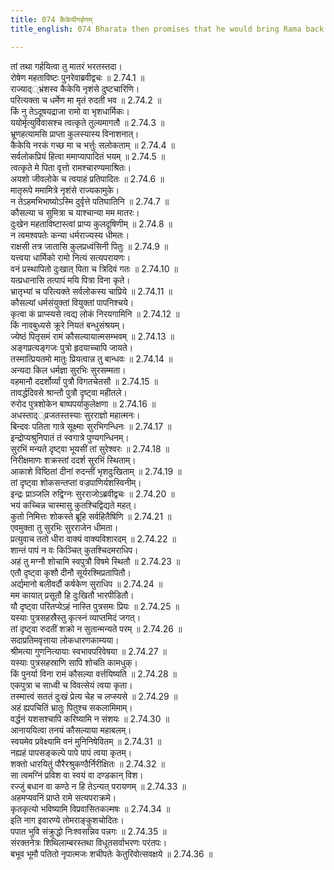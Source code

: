 ```yaml
---
title: 074 कैकेयीगर्हणम्
title_english: 074 Bharata then promises that he would bring Rama back

---
```

<div class="audioEmbed"  caption="श्रीराम-हरिसीताराममूर्ति-घनपाठिभ्यां वचनम्" src="https://archive.org/download/Ramayana-recitation-Sriram-harisItArAmamUrti-Ghanapaati-v2/Kanda_2/Kanda_2_AYK-074-Kaikeyee_Garhanam.mp3"></div>

  
तां तथा गर्हयित्वा तु मातरं भरतस्तदा।  
रोषेण महताविष्टः पुनरेवाब्रवीद्वचः ॥ 2.74.1 ॥   
राज्याद््भ्रंशस्व कैकेयि नृशंसे दुष्टचारिणि।  
परित्यक्ता च धर्मेण मा मृतं रुदती भव ॥ 2.74.2 ॥   
किं नु तेऽदूषयद्राजा रामो वा भृशधार्मिकः।  
ययोर्मृत्युर्विवासश्च त्वत्कृते तुल्यमागतौ ॥ 2.74.3 ॥   
भ्रूणहत्यामसि प्राप्ता कुलस्यास्य विनाशनात्।  
कैकेयि नरकं गच्छ मा च भर्त्तुः सलोकताम् ॥ 2.74.4 ॥   
सर्वलोकप्रियं हित्वा ममाप्यापादितं भयम् ॥ 2.74.5 ॥   
त्वत्कृते मे पिता वृत्तो रामश्चारण्यमाश्रितः।  
अयशो जीवलोके च त्वयाहं प्रतिपादितः ॥ 2.74.6 ॥   
मातृरूपे ममामित्रे नृशंसे राज्यकामुके।  
न तेऽहमभिभाष्योऽस्मि दुर्वृत्ते पतिघातिनि ॥ 2.74.7 ॥   
कौसल्या च सुमित्रा च याश्चान्या मम मातरः।  
दुःखेन महताविष्टास्त्वां प्राप्य कुलदूषिणीम् ॥ 2.74.8 ॥   
न त्वमश्वपतेः कन्या धर्मराज्यस्य धीमतः।  
राक्षसी तत्र जातासि कुलप्रध्वंसिनी पितुः ॥ 2.74.9 ॥   
यत्त्वया धार्मिको रामो नित्यं सत्यपरायणः।  
वनं प्रस्थापितो दुःखात् पिता च त्रिदिवं गतः ॥ 2.74.10 ॥   
यत्प्रधानासि तत्पापं मयि पित्रा विना कृते।  
भ्रातृभ्यां च परित्यक्ते सर्वलोकस्य चाप्रिये ॥ 2.74.11 ॥   
कौसल्यां धर्मसंयुक्तां वियुक्तां पापनिश्चये।  
कृत्वा कं प्राप्स्यसे त्वद्य लोकं निरयगामिनि ॥ 2.74.12 ॥   
किं नावबुध्यसे क्रूरे नियतं बन्धुसंश्रयम्।  
ज्येष्ठं पितृसमं रामं कौसल्यायात्मसम्भवम् ॥ 2.74.13 ॥   
अङ्गप्रत्यङ्गजः पुत्रो हृदयाच्चापि जायते।  
तस्मात्प्रियतमो मातुः प्रियत्वान्न तु बान्धवः ॥ 2.74.14 ॥   
अन्यदा किल धर्मज्ञा सुरभिः सुरसम्मता।  
वहमानौ ददर्शोर्व्यां पुत्रौ विगतचेतसौ ॥ 2.74.15 ॥   
तावर्द्धदिवसे श्रान्तौ पुत्रौ दृष्ट्वा महीतले।  
रुरोद पुत्रशोकेन बाष्पपर्याकुलेक्षणा ॥ 2.74.16 ॥   
अधस्ताद््व्रजतस्तस्याः सुरराज्ञो महात्मनः।  
बिन्दवः पतिता गात्रे सूक्ष्माः सुरभिगन्धिनः ॥ 2.74.17 ॥   
इन्द्रोप्यश्रुनिपातं तं स्वगात्रे पुण्यगन्धिनम्।  
सुरभिं मन्यते दृष्ट्वा भूयसीं तां सुरेश्वरः ॥ 2.74.18 ॥   
निरीक्षमाणः शक्रस्तां ददर्श सुरभिं स्थिताम्।  
आकाशे विष्ठितां दीनां रुदन्तीं भृशदुःखिताम् ॥ 2.74.19 ॥   
तां दृष्ट्वा शोकसन्तप्तां वज्रपाणिर्यशस्विनीम्।  
इन्द्रः प्राञ्जलि रुद्विग्नः सुरराजोऽब्रवीद्वचः ॥ 2.74.20 ॥   
भयं कच्चिन्न चास्मासु कुतश्चिद्विद्यते महत्।  
कुतो निमित्तः शोकस्ते ब्रूहि सर्वहितैषिणि ॥ 2.74.21 ॥   
एवमुक्ता तु सुरभिः सुरराजेन धीमता।  
प्रत्युवाच ततो धीरा वाक्यं वाक्यविशारदम् ॥ 2.74.22 ॥   
शान्तं पापं न वः किञ्चित् कुतश्चिदमराधिप।  
अहं तु मग्नौ शोचामि स्वपुत्रौ विषमे स्थितौ ॥ 2.74.23 ॥   
एतौ दृष्ट्वा कृशौ दीनौ सूर्यरश्मिप्रतापितौ।  
अर्द्यमानो बलीवर्दौ कर्षकेण सुराधिप ॥ 2.74.24 ॥   
मम कायात् प्रसूतौ हि दुःखितौ भारपीडितौ।  
यौ दृष्ट्वा परितप्येऽहं नास्ति पुत्रसमः प्रियः ॥ 2.74.25 ॥   
यस्याः पुत्रसहस्रैस्तु कृत्स्नं व्याप्तमिदं जगत्।  
तां दृष्ट्वा रुदतीं शक्रो न सुतान्मन्यते परम् ॥ 2.74.26 ॥   
सदाप्रतिमवृत्ताया लोकधारणकाम्यया।  
श्रीमत्या गुणनित्यायाः स्वभावपरिवेषया ॥ 2.74.27 ॥   
यस्याः पुत्रसहस्राणि सापि शोचति कामधुक्।  
किं पुनर्या विना रामं कौसल्या वर्त्तयिष्यति ॥ 2.74.28 ॥   
एकपुत्रा च साध्वी च विवत्सेयं त्वया कृता।  
तस्मात्त्वं सततं दुःखं प्रेत्य चेह च लप्स्यसे ॥ 2.74.29 ॥   
अहं ह्यपचितिं भ्रातुः पितुश्च सकलामिमाम्।  
वर्द्धनं यशसश्चापि करिष्यामि न संशयः ॥ 2.74.30 ॥   
आनाययित्वा तनयं कौसल्याया महाबलम्।  
स्वयमेव प्रवेक्ष्यामि वनं मुनिनिषेवितम् ॥ 2.74.31 ॥   
नह्यहं पापसङ्कल्पे पापे पापं त्वया कृतम्।  
शक्तो धारयितुं पौरैरश्रुकण्ठैर्निरीक्षितः ॥ 2.74.32 ॥   
सा त्वमग्निं प्रविश वा स्वयं वा दण्डकान् विश।  
रज्जुं बधान वा कण्ठे न हि तेऽन्यत् परायणम् ॥ 2.74.33 ॥   
अहमप्यवनिं प्राप्ते रामे सत्यपराक्रमे।  
कृतकृत्यो भविष्यामि विप्रवासितकल्मषः ॥ 2.74.34 ॥   
इति नाग इवारण्ये तोमराङ्कुशचोदितः।  
पपात भुवि संक्रुद्धो निःश्वसन्निव पन्नगः ॥ 2.74.35 ॥   
संरक्तनेत्रः शिथिलाम्बरस्तथा विधूतसर्वाभरणः परंतपः।  
बभूव भूमौ पतितो नृपात्मजः शचीपतेः केतुरिवोत्सवक्षये ॥ 2.74.36 ॥   